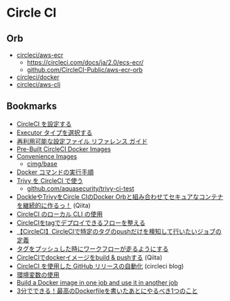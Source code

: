 # Circle CI

## Orb

- [circleci/aws-ecr](https://circleci.com/developer/orbs/orb/circleci/aws-ecr)
  - https://circleci.com/docs/ja/2.0/ecs-ecr/
  - [github.com/CircleCI-Public/aws-ecr-orb](https://github.com/CircleCI-Public/aws-ecr-orb)
- [circleci/docker](https://circleci.com/developer/orbs/orb/circleci/docker)
- [circleci/aws-cli](https://circleci.com/developer/orbs/orb/circleci/aws-cli)

## Bookmarks

- [CircleCI を設定する](https://circleci.com/docs/ja/2.0/configuration-reference/)
- [Executor タイプを選択する](https://circleci.com/docs/ja/2.0/executor-types/)
- [再利用可能な設定ファイル リファレンス ガイド](https://circleci.com/docs/ja/2.0/reusing-config/)
- [Pre-Built CircleCI Docker Images](https://circleci.com/docs/2.0/circleci-images/)
- [Convenience Images](https://circleci.com/developer/images)
  - [cimg/base](https://circleci.com/developer/images/image/cimg/base)
- [Docker コマンドの実行手順](https://circleci.com/docs/ja/2.0/building-docker-images/)
- [Trivy を CircleCI で使う](https://aquasecurity.github.io/trivy/v0.19.2/advanced/integrations/circleci/)
  - [github.com/aquasecurity/trivy-ci-test](https://github.com/aquasecurity/trivy-ci-test)
- [DockleやTrivyをCircle CIのDocker Orbと組み合わせてセキュアなコンテナを継続的に作るっ！](https://qiita.com/KemoKemo/items/731afaf4186a969b615f) (Qiita)
- [CircleCI のローカル CLI の使用](https://circleci.com/docs/ja/2.0/local-cli/)
- [CircleCIをtagでデプロイできるフローを整える](https://dragon-taro.com/college/post-827)
- [【CircleCI】CircleCIで特定のタグのpushだけを検知して行いたいジョブの定義](https://ryuichi1208.hateblo.jp/entry/2019/09/14/014332)
- [タグをプッシュした時にワークフローが走るようにする](https://nju33.com/notes/circleci/articles/%E3%82%BF%E3%82%B0%E3%82%92%E3%83%97%E3%83%83%E3%82%B7%E3%83%A5%E3%81%97%E3%81%9F%E6%99%82%E3%81%AB%E3%83%AF%E3%83%BC%E3%82%AF%E3%83%95%E3%83%AD%E3%83%BC%E3%81%8C%E8%B5%B0%E3%82%8B%E3%82%88%E3%81%86%E3%81%AB%E3%81%99%E3%82%8B)
- [CircleCIでdockerイメージをbuild & pushする](https://qiita.com/tayu1605/items/8e62317823d6d1fb103b) (Qiita)
- [CircleCI を使用した GitHub リリースの自動化](https://circleci.com/ja/blog/publishing-to-github-releases-via-circleci/) (circleci blog)
- [環境変数の使用](https://circleci.com/docs/ja/2.0/env-vars/)
- [Build a Docker image in one job and use it in another job](https://support.circleci.com/hc/en-us/articles/360019182513-Build-a-Docker-image-in-one-job-and-use-it-in-another-job)
- [3分でできる！最高のDockerfileを書いたあとにやるべき1つのこと](https://qiita.com/tomoyamachi/items/2397457f5d516a1fbc85)